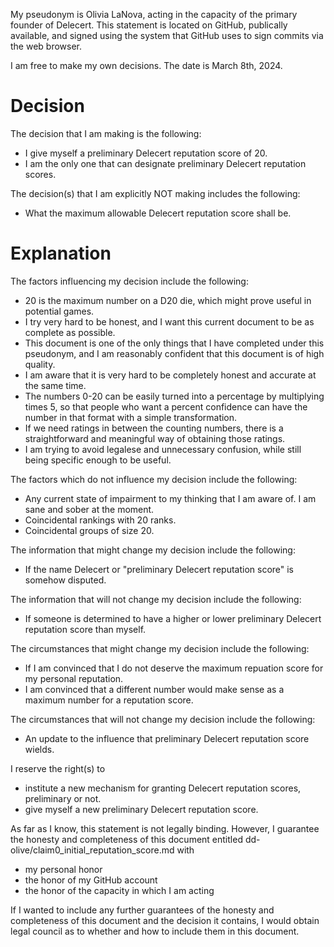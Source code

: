 My pseudonym is Olivia LaNova, acting in the capacity of the primary founder of Delecert. This statement is located on GitHub, publically available, and signed using the system that GitHub uses to sign commits via the web browser.

I am free to make my own decisions. The date is March 8th, 2024.

Decision
===
The decision that I am making is the following:
* I give myself a preliminary Delecert reputation score of 20.
* I am the only one that can designate preliminary Delecert reputation scores.

The decision(s) that I am explicitly NOT making includes the following:
* What the maximum allowable Delecert reputation score shall be.

Explanation
===

The factors influencing my decision include the following:
* 20 is the maximum number on a D20 die, which might prove useful in potential games.
* I try very hard to be honest, and I want this current document to be as complete as possible.
* This document is one of the only things that I have completed under this pseudonym, and I am reasonably confident that this document is of high quality.
* I am aware that it is very hard to be completely honest and accurate at the same time.
* The numbers 0-20 can be easily turned into a percentage by multiplying times 5, so that people who want a percent confidence can have the number in that format with a simple transformation.
* If we need ratings in between the counting numbers, there is a straightforward and meaningful way of obtaining those ratings.
* I am trying to avoid legalese and unnecessary confusion, while still being specific enough to be useful.
  
The factors which do not influence my decision include the following:
* Any current state of impairment to my thinking that I am aware of. I am sane and sober at the moment.
* Coincidental rankings with 20 ranks.
* Coincidental groups of size 20.

The information that might change my decision include the following:
* If the name Delecert or "preliminary Delecert reputation score" is somehow disputed.
  
The information that will not change my decision include the following:
* If someone is determined to have a higher or lower preliminary Delecert reputation score than myself.

The circumstances that might change my decision include the following:
* If I am convinced that I do not deserve the maximum repuation score for my personal reputation.
* I am convinced that a different number would make sense as a maximum number for a reputation score.

The circumstances that will not change my decision include the following:
* An update to the influence that preliminary Delecert reputation score wields.

I reserve the right(s) to
* institute a new mechanism for granting Delecert reputation scores, preliminary or not.
* give myself a new preliminary Delecert reputation score.
  

As far as I know, this statement is not legally binding. However, I guarantee the honesty and completeness of this document entitled dd-olive/claim0_initial_reputation_score.md with 
* my personal honor
* the honor of my GitHub account
* the honor of the capacity in which I am acting

If I wanted to include any further guarantees of the honesty and completeness of this document and the decision it contains, I would obtain legal council as to whether and how to include them in this document.
